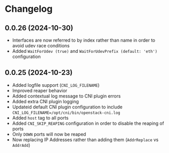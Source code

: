 # Changelog

## 0.0.26 (2024-10-30)

- Interfaces are now referred to by index rather than name in order to avoid udev race conditions
- Added `WaitForUdev (true)` and `WaitForUdevPrefix (default: 'eth')` configuration

## 0.0.25 (2024-10-23)

- Added logfile support (`CNI_LOG_FILENAME`)
- Improved reaper behavior
- Added contextual log message to CNI plugin errors
- Added extra CNI plugin logging
- Updateid default CNI plugin configuration to include `CNI_LOG_FILENAME=/opt/cni/bin/openstack-cni.log`
- Added `host` tag to all ports
- Added `CNI_SKIP_REAPING` configuration in order to disable the reaping of ports
- Only `DOWN` ports will now be reaped
- Now replacing IP Addresses rather than adding them (`AddrReplace` vs `AddrAdd`)